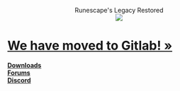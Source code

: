 <p align="center">
  Runescape's Legacy Restored
  <br/>
  <a href="2009scape.org"><img src="https://i.imgur.com/GpXPbxx.png" /></a>

  <h1><a href="https://gitlab.com/2009scape"><strong>We have moved to Gitlab! »</strong></a></h1>

  <strong><a href="https://2009scape.org/site/game_guide/play.html">Downloads</a></strong><br/>
  <strong><a href="https://forum.2009scape.org/">Forums</a></strong><br/>
  <strong><a href="https://discord.gg/YY7WSttN7H">Discord</a></strong><br/>
</p>
